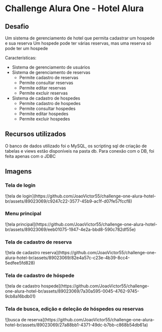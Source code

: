 <h1>Challenge Alura One - Hotel Alura</h1>

<h2>Desafio</h2>

<p>Um sistema de gerenciamento de hotel que permita cadastrar um hospede e sua reserva
Um hospede pode ter várias reservas, mas uma reserva só pode ter um hospede</p>
<p>Características:</p>

<ul>
  <li>Sistema de gerenciamento de usuários</li>
  
  <li>
    Sistema de gerenciamento de reservas
    <ul>
      <li>Permite cadastro de reservas</li>
      <li>Permite consultar reservas</li>
      <li>Permite editar reservas</li>
      <li>Permite excluir reservas</li>
    </ul>
  </li>
  
  <li>
    Sistema de cadastro de hospedes
    <ul>
      <li>Permite cadastro de hospedes</li>
      <li>Permite consultar hospedes</li>
      <li>Permite editar hospedes</li>
      <li>Permite excluir hospedes</li>
    </ul>
  </li>
</ul>

<h2>Recursos utilizados</h2>

<p>O banco de dados utilizado foi o MySQL, os scripting sql de criação de tabelas e views estão disponíveis na pasta db.
Para conexão com o DB, foi feita apenas com o JDBC</p>

<h2>Imagens</h2>

<h3>Tela de login</h3>
![tela de login](https://github.com/JoaoVictor55/challenge-one-alura-hotel-br/assets/89023069/c9247c22-3577-45b9-ac1f-d07fe57fccf8)

<h3>Menu principal</h3>
![tela principal](https://github.com/JoaoVictor55/challenge-one-alura-hotel-br/assets/89023069/eeb01075-1947-4e2a-bbd8-590c782df55e)

<h3>Tela de cadastro de reserva</h3>
![tela de cadastro reserva](https://github.com/JoaoVictor55/challenge-one-alura-hotel-br/assets/89023069/82e4a57c-c23e-4b39-8cc4-5edfee5fd828)

<h3>Tela de cadastro de hóspede</h3>
![tela de cadastro hospede](https://github.com/JoaoVictor55/challenge-one-alura-hotel-br/assets/89023069/7a30a595-0045-4762-9745-9cb8a16bdb01)

<h3>Tela de busca, edição e deleção de hóspedes ou reservas</h3>
![busca de reserva](https://github.com/JoaoVictor55/challenge-one-alura-hotel-br/assets/89023069/27a88bb1-4371-49dc-b7bb-c868b54db61a)
